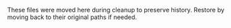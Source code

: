 <!-- FILE: _trash/README.md -->
These files were moved here during cleanup to preserve history.
Restore by moving back to their original paths if needed.
